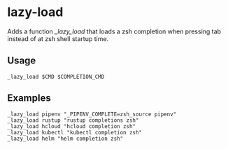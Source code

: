 # lazy-load

Adds a function *_lazy_load* that loads a zsh completion when pressing tab instead of at zsh shell startup time.

## Usage

```
_lazy_load $CMD $COMPLETION_CMD
```

## Examples

```
_lazy_load pipenv "_PIPENV_COMPLETE=zsh_source pipenv"
_lazy_load rustup "rustup completions zsh"
_lazy_load hcloud "hcloud completion zsh"
_lazy_load kubectl "kubectl completion zsh"
_lazy_load helm "helm completion zsh"
```
